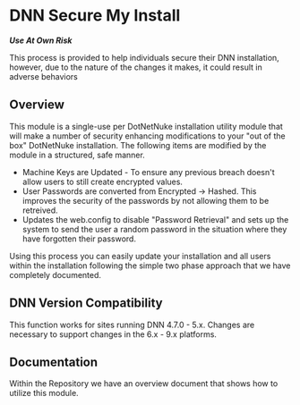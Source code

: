 # DNN Secure My Install

**_Use At Own Risk_**

This process is provided to help individuals secure their DNN installation, however, due to the nature of the changes it makes, it could result in adverse behaviors

## Overview

This module is a single-use per DotNetNuke installation utility module that will make a number of security enhancing modifications to your "out of the box" DotNetNuke installation.  The following items are modified by the module in a structured, safe manner.

* Machine Keys are Updated - To ensure any previous breach doesn't allow users to still create encrypted values.
* User Passwords are converted from Encrypted -> Hashed.  This improves the security of the passwords by not allowing them to be retreived.
* Updates the web.config to disable "Password Retrieval" and sets up the system to send the user a random password in the situation where they have forgotten their password.

Using this process you can easily update your installation and all users within the installation following the simple two phase approach that we have completely documented.

## DNN Version Compatibility 

This function works for sites running DNN 4.7.0 - 5.x.  Changes are necessary to support changes in the 6.x - 9.x platforms.

## Documentation

Within the Repository we have an overview document that shows how to utilize this module.

